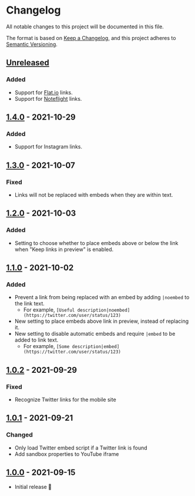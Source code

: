 # Changelog

All notable changes to this project will be documented in this file.

The format is based on [Keep a Changelog](https://keepachangelog.com/en/1.0.0/),
and this project adheres to [Semantic Versioning](https://semver.org/spec/v2.0.0.html).

## [Unreleased]

### Added

- Support for [Flat.io](https://flat.io) links.
- Support for [Noteflight](https://www.noteflight.com) links.
## [1.4.0] - 2021-10-29

### Added

- Support for Instagram links.

## [1.3.0] - 2021-10-07

### Fixed

- Links will not be replaced with embeds when they are within text.

## [1.2.0] - 2021-10-03

### Added

- Setting to choose whether to place embeds above or below the link when "Keep links in preview" is enabled.

## [1.1.0] - 2021-10-02

### Added

- Prevent a link from being replaced with an embed by adding `|noembed` to the link text.
  - For example, `[Useful description|noembed](https://twitter.com/user/status/123)`
- New setting to place embeds above link in preview, instead of replacing it.
- New setting to disable automatic embeds and require `|embed` to be added to link text.
  - For example, `[Some description|embed](https://twitter.com/user/status/123)`

## [1.0.2] - 2021-09-29

### Fixed

- Recognize Twitter links for the mobile site

## [1.0.1] - 2021-09-21

### Changed

- Only load Twitter embed script if a Twitter link is found
- Add sandbox properties to YouTube iframe

## [1.0.0] - 2021-09-15

- Initial release 🎉

[Unreleased]: https://github.com/samwarnick/obsidian-simple-embeds/compare/1.4.0...HEAD
[1.4.0]: https://github.com/samwarnick/obsidian-simple-embeds/compare/1.3.0...HEAD
[1.3.0]: https://github.com/samwarnick/obsidian-simple-embeds/compare/1.2.0...1.3.0
[1.2.0]: https://github.com/samwarnick/obsidian-simple-embeds/compare/1.1.0...1.2.0
[1.1.0]: https://github.com/samwarnick/obsidian-simple-embeds/compare/1.0.2...1.1.0
[1.0.2]: https://github.com/samwarnick/obsidian-simple-embeds/compare/1.0.1...1.0.2
[1.0.1]: https://github.com/samwarnick/obsidian-simple-embeds/compare/1.0.0...1.0.1
[1.0.0]: https://github.com/samwarnick/obsidian-simple-embeds/releases/tag/1.0.0